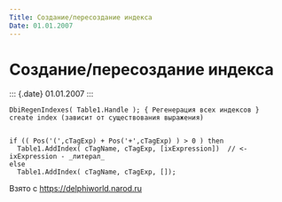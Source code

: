 ```yaml
---
Title: Создание/пересоздание индекса
Date: 01.01.2007
---
```



Создание/пересоздание индекса
=============================

::: {.date}
01.01.2007
:::

    DbiRegenIndexes( Table1.Handle ); { Регенерация всех индексов } 
    create index (зависит от существования выражения)
     
     
    if (( Pos('(',cTagExp) + Pos('+',cTagExp) ) > 0 ) then
      Table1.AddIndex( cTagName, cTagExp, [ixExpression])  // <- ixExpression - _литерал_
    else
      Table1.AddIndex( cTagName, cTagExp, []);

Взято с <https://delphiworld.narod.ru>
